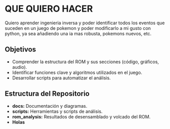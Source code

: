# **QUE QUIERO HACER**

Quiero aprender ingenieria inversa y poder identificar todos los eventos que suceden en un juego de pokemon y poder modificarlo a mi gusto con python,
ya sea añadiendo una ia mas robusta, pokemons nuevos, etc.

## Objetivos

- Comprender la estructura del ROM y sus secciones (código, gráficos, audio).
- Identificar funciones clave y algoritmos utilizados en el juego.
- Desarrollar scripts para automatizar el análisis.

## Estructura del Repositorio

- **docs:** Documentación y diagramas.
- **scripts:** Herramientas y scripts de análisis.
- **rom_analysis:** Resultados de desensamblado y volcado del ROM.
- **Holas**
